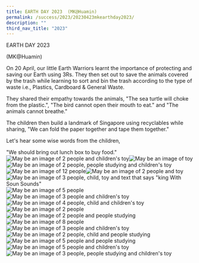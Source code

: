 ```yaml
---
title: EARTH DAY 2023  (MK@Huamin)
permalink: /success/2023/20230423mkearthday2023/
description: ""
third_nav_title: "2023"
---
```

EARTH DAY 2023

(MK@Huamin)

On 20 April, our little Earth Warriors learnt the importance of protecting and saving our Earth using 3Rs. They then set out to save the animals covered by the trash while learning to sort and bin the trash according to the type of waste i.e., Plastics, Cardboard & General Waste.

They shared their empathy towards the animals, "The sea turtle will choke from the plastic.", "The bird cannot open their mouth to eat." and "The animals cannot breathe."

The children then build a landmark of Singapore using recyclables while sharing, "We can fold the paper together and tape them together."

Let's hear some wise words from the children,

"We should bring out lunch box to buy food."
![May be an image of 2 people and children's toy](https://scontent.fsin6-1.fna.fbcdn.net/v/t39.30808-6/342500067_942531730281200_6702411094670265189_n.jpg?_nc_cat=103&ccb=1-7&_nc_sid=8bfeb9&_nc_ohc=NPmtcsbD-H8AX-Y3u26&_nc_ht=scontent.fsin6-1.fna&oh=00_AfAhBVNnWLvmeARrRJVV_Mu9ZrBtzpN_42tsUqA5FBetSg&oe=64572CFE)![May be an image of toy](https://scontent.fsin6-1.fna.fbcdn.net/v/t39.30808-6/341612216_779288426743295_889531209379802075_n.jpg?_nc_cat=102&ccb=1-7&_nc_sid=8bfeb9&_nc_ohc=gxDJbiUw_ZkAX8PHJba&_nc_ht=scontent.fsin6-1.fna&oh=00_AfBUpvfqy3q-94viB2lrq6OEPCvjn5VFEUFTAbis_84SgA&oe=6456A8D5)![May be an image of 2 people, people studying and children's toy](https://scontent.fsin6-1.fna.fbcdn.net/v/t39.30808-6/341462618_587021636731687_8884644503976470627_n.jpg?_nc_cat=111&ccb=1-7&_nc_sid=8bfeb9&_nc_ohc=LqGOoGbJIp0AX9DwTUS&_nc_ht=scontent.fsin6-1.fna&oh=00_AfC5rpb-tE-8RcYLQNPxJyI1_TRR-KSRLTMXc3aGoC4uLg&oe=645677F5)![May be an image of 12 people](https://scontent.fsin6-1.fna.fbcdn.net/v/t39.30808-6/341194985_167912576200568_1334666804163711359_n.jpg?_nc_cat=100&ccb=1-7&_nc_sid=8bfeb9&_nc_ohc=dbUIuVN8XSIAX9bTByL&_nc_ht=scontent.fsin6-1.fna&oh=00_AfBoC2YeBQUEB2LZYxxHH6ojtP9P7UpK7Wy1YacZAYWH2g&oe=64566F51)![May be an image of 2 people and toy](https://scontent.fsin6-1.fna.fbcdn.net/v/t39.30808-6/341466951_625636352287980_8579844687961643696_n.jpg?_nc_cat=108&ccb=1-7&_nc_sid=8bfeb9&_nc_ohc=CdKSlmVq4dIAX8MJ7jy&_nc_ht=scontent.fsin6-1.fna&oh=00_AfBizIpVuMmvSh5VEfwNHcx1l_uc4kGnqOyi9SO4vKiBLA&oe=64574D3D)![May be an image of 3 people, child, toy and text that says "king With Soun Sounds"](https://scontent.fsin6-1.fna.fbcdn.net/v/t39.30808-6/341901999_1832983887068606_730228489866747410_n.jpg?_nc_cat=104&ccb=1-7&_nc_sid=8bfeb9&_nc_ohc=nYReGoeeXEYAX_9tkCd&_nc_ht=scontent.fsin6-1.fna&oh=00_AfDhFej0N3L5MGFr-Wd6IuM6osL3Xkrf9h5AecrbaE0s3g&oe=6456FAD9)![May be an image of 5 people](https://scontent.fsin6-1.fna.fbcdn.net/v/t39.30808-6/342378779_780326700052784_1538461584000029790_n.jpg?_nc_cat=109&ccb=1-7&_nc_sid=8bfeb9&_nc_ohc=_GLd8zW6pVEAX_ka4qd&_nc_ht=scontent.fsin6-1.fna&oh=00_AfD94g1R7dfRBkJSh2OC8Bf-qnaUPOaxggbRtRK4K4jV2A&oe=645772CC)![May be an image of 3 people and children's toy](https://scontent.fsin6-1.fna.fbcdn.net/v/t39.30808-6/342500542_1436818893737145_499124674183808353_n.jpg?_nc_cat=103&ccb=1-7&_nc_sid=8bfeb9&_nc_ohc=qxfh-orCtwEAX_u0cQ3&_nc_ht=scontent.fsin6-1.fna&oh=00_AfByUvHH7N3sIehr9oM2yBM4GdtNziQmRQGy3u9-WhmBOQ&oe=645606F4)![May be an image of 4 people, child and children's toy](https://scontent.fsin6-1.fna.fbcdn.net/v/t39.30808-6/342397655_568944081971924_4752703500341548476_n.jpg?_nc_cat=102&ccb=1-7&_nc_sid=8bfeb9&_nc_ohc=XQN_JVoHqQEAX9RVDtZ&_nc_ht=scontent.fsin6-1.fna&oh=00_AfDIQaSOjz0dfUuDkbUzLkcgENxCVThz2Ye1IweLLP7MUQ&oe=6455E9F1)![May be an image of 2 people](https://scontent.fsin6-1.fna.fbcdn.net/v/t39.30808-6/342479639_1382320679231571_4961621509760689765_n.jpg?_nc_cat=105&ccb=1-7&_nc_sid=8bfeb9&_nc_ohc=6Z740yXWoXkAX9iqYGs&_nc_ht=scontent.fsin6-1.fna&oh=00_AfCjqFZGsYRtZU_3dgEEtf3BIzuMfw0GV_whIR2Ntxkcxw&oe=6456EFB4)![May be an image of 2 people and people studying](https://scontent.fsin6-1.fna.fbcdn.net/v/t39.30808-6/342199004_158416650215223_122372468220999322_n.jpg?_nc_cat=102&ccb=1-7&_nc_sid=8bfeb9&_nc_ohc=GxQyI8EKrLUAX_SwQsz&_nc_ht=scontent.fsin6-1.fna&oh=00_AfDpEXRAIU691AH9uqVju1rYy-tVS7A4pXH-iGlq3lg5mw&oe=6455FAD9)![May be an image of 8 people](https://scontent.fsin6-1.fna.fbcdn.net/v/t39.30808-6/342170267_775316630573626_3846274126648410414_n.jpg?_nc_cat=102&ccb=1-7&_nc_sid=8bfeb9&_nc_ohc=2y3eZg_8TgoAX-NHoOz&_nc_ht=scontent.fsin6-1.fna&oh=00_AfDZswEG88XzpD3Z67XLer0CCRzFBC2zDwD0_GH9zyiYlg&oe=6457581D)![May be an image of 3 people and children's toy](https://scontent.fsin6-1.fna.fbcdn.net/v/t39.30808-6/342492477_616754397147200_8724092558203554406_n.jpg?_nc_cat=105&ccb=1-7&_nc_sid=8bfeb9&_nc_ohc=7T31KlXvMlUAX_Szevn&_nc_ht=scontent.fsin6-1.fna&oh=00_AfCI_oL5Ib_qQV8RB6fs2vkqC7e99qthFoASC-tIIIThHA&oe=64560647)![May be an image of 2 people, child and people studying](https://scontent.fsin6-1.fna.fbcdn.net/v/t39.30808-6/342209207_1628396771008089_8530440532069089176_n.jpg?_nc_cat=102&ccb=1-7&_nc_sid=8bfeb9&_nc_ohc=DxIaTnqCobIAX9GRF1f&_nc_ht=scontent.fsin6-1.fna&oh=00_AfCGFUYBeiBsCp8xjxwDFGCtuFU-FQRSQJOxi7-6jm2wOQ&oe=6456AC65)![May be an image of 5 people and people studying](https://scontent.fsin6-1.fna.fbcdn.net/v/t39.30808-6/342407626_758287509214208_9139380153997767958_n.jpg?_nc_cat=108&ccb=1-7&_nc_sid=8bfeb9&_nc_ohc=Gmn1W5wE_3EAX8ewKnJ&_nc_ht=scontent.fsin6-1.fna&oh=00_AfAk2QDnaMbTos8ZxEPIqF4xLcgtoIpYYPSP5jnwyFwGWQ&oe=6455EDD6)![May be an image of 5 people and children's toy](https://scontent.fsin6-1.fna.fbcdn.net/v/t39.30808-6/342518892_766239288457066_1550454901820436543_n.jpg?_nc_cat=104&ccb=1-7&_nc_sid=8bfeb9&_nc_ohc=ImvPnw0eQG0AX_Df_f9&_nc_ht=scontent.fsin6-1.fna&oh=00_AfBZ6iFlvVIBW6O1qyIA--8jpsO95fEgINIaqjVLovn7hA&oe=64571F38)![May be an image of 3 people, people studying and children's toy](https://scontent.fsin6-1.fna.fbcdn.net/v/t39.30808-6/342207512_6572119802806378_8040897474831405996_n.jpg?_nc_cat=102&ccb=1-7&_nc_sid=8bfeb9&_nc_ohc=s_ykFasF6GAAX-79Ar0&_nc_ht=scontent.fsin6-1.fna&oh=00_AfBjYBPjD7jyiEGPYqFKX-kIPaTHVQ6LkiuObP0sttb_dQ&oe=64574EED)